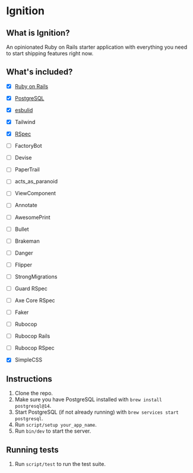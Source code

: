 # Ignition

## What is Ignition?
An opinionated Ruby on Rails starter application with everything you need to start shipping features right now.

## What's included?

- [x] [Ruby on Rails](https://rubyonrails.org/)
- [x] [PostgreSQL](https://www.postgresql.org/)
- [x] [esbulid](https://esbuild.github.io/)
- [x] Tailwind
- [x] [RSpec](https://rspec.info/)
- [ ] FactoryBot
- [ ] Devise
- [ ] PaperTrail
- [ ] acts_as_paranoid
- [ ] ViewComponent
- [ ] Annotate
- [ ] AwesomePrint
- [ ] Bullet
- [ ] Brakeman
- [ ] Danger
- [ ] Flipper
- [ ] StrongMigrations
- [ ] Guard RSpec
- [ ] Axe Core RSpec
- [ ] Faker
- [ ] Rubocop
- [ ] Rubocop Rails
- [ ] Rubocop RSpec
- [x] SimpleCSS


## Instructions
1. Clone the repo.
2. Make sure you have PostgreSQL installed with `brew install postgresql@14`.
3. Start PostgreSQL (if not already running) with `brew services start postgresql`.
4. Run `script/setup your_app_name`.
5. Run `bin/dev` to start the server.

## Running tests
1. Run `script/test` to run the test suite.
